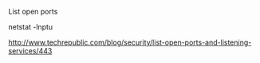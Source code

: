 List open ports

netstat -lnptu

http://www.techrepublic.com/blog/security/list-open-ports-and-listening-services/443
